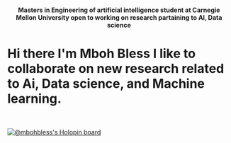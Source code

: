 <h4 align="center">Masters in Engineering of artificial intelligence student at Carnegie Mellon University open to working on research partaining to AI, Data science </h4>



# Hi there I'm Mboh Bless I like to collaborate on new research related to Ai, Data science, and Machine learning.


<br/>

[![@mbohbless's Holopin board](https://holopin.me/mbohbless)](https://holopin.io/@mbohbless)


